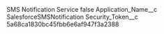 <?xml version="1.0" encoding="UTF-8"?>
<CustomMetadata xmlns="http://soap.sforce.com/2006/04/metadata" xmlns:xsi="http://www.w3.org/2001/XMLSchema-instance" xmlns:xsd="http://www.w3.org/2001/XMLSchema">
    <label>SMS Notification Service</label>
    <protected>false</protected>
    <values>
        <field>Application_Name__c</field>
        <value xsi:type="xsd:string">SalesforceSMSNotification</value>
    </values>
    <values>
        <field>Security_Token__c</field>
        <value xsi:type="xsd:string">5a68ca1830bc45fbb6e6af947f3a2388</value>
    </values>
</CustomMetadata>
